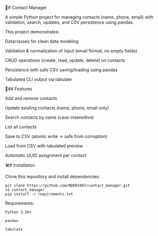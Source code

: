 📒# Contact Manager

A simple Python project for managing contacts (name, phone, email) with validation, search, updates, and CSV persistence using pandas.

This project demonstrates:

Dataclasses for clean data modeling

Validation & normalization of input (email format, no empty fields)

CRUD operations (create, read, update, delete) on contacts

Persistence with safe CSV saving/loading using pandas

Tabulated CLI output via tabulate

🚀## Features

Add and remove contacts

Update existing contacts (name, phone, email only)

Search contacts by name (case-insensitive)

List all contacts

Save to CSV (atomic write → safe from corruption)

Load from CSV with tabulated preview

Automatic UUID assignment per contact

🛠# Installation

Clone this repository and install dependencies:

```
git clone https://github.com/NDERI007/contact_manager.git
cd contact_manager
pip install -r requirements.txt
```

Requirements:

```
Python 3.10+

pandas

tabulate
```
